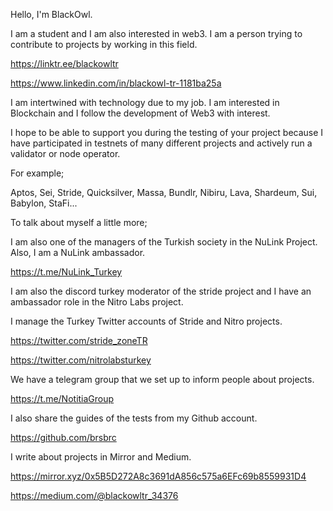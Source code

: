 Hello, I'm BlackOwl.

I am a student and I am also interested in web3. I am a person trying to contribute to projects by working in this field.

https://linktr.ee/blackowltr

https://www.linkedin.com/in/blackowl-tr-1181ba25a

I am intertwined with technology due to my job. I am interested in Blockchain and I follow the development of Web3 with interest.

I hope to be able to support you during the testing of your project because I have participated in testnets of many different projects and actively run a validator or node operator.

For example;

Aptos, Sei, Stride, Quicksilver, Massa, Bundlr, Nibiru, Lava, Shardeum, Sui, Babylon, StaFi...

To talk about myself a little more;

I am also one of the managers of the Turkish society in the NuLink Project. Also, I am a NuLink ambassador.

https://t.me/NuLink_Turkey

I am also the discord turkey moderator of the stride project and I have an ambassador role in the Nitro Labs project.

I manage the Turkey Twitter accounts of Stride and Nitro projects.

https://twitter.com/stride_zoneTR

https://twitter.com/nitrolabsturkey

We have a telegram group that we set up to inform people about projects.

https://t.me/NotitiaGroup

I also share the guides of the tests from my Github account.

https://github.com/brsbrc

I write about projects in Mirror and Medium.

https://mirror.xyz/0x5B5D272A8c3691dA856c575a6EFc69b8559931D4

https://medium.com/@blackowltr_34376
